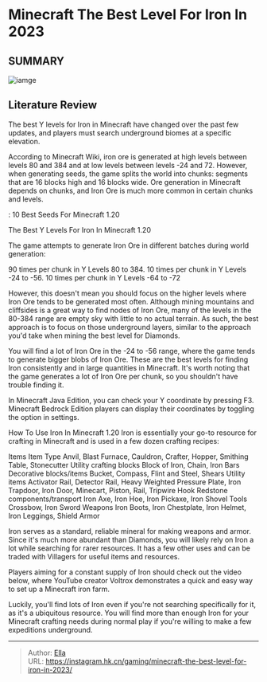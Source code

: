 # Minecraft The Best Level For Iron In 2023


## SUMMARY 

![iamge](https://static1.srcdn.com/wordpress/wp-content/uploads/2022/07/Where-To-Find-Iron-In-Minecraft-1.19-Update.jpg)

## Literature Review

The best Y levels for Iron in Minecraft have changed over the past few updates, and players must search underground biomes at a specific elevation.





According to Minecraft Wiki, iron ore is generated at high levels between levels 80 and 384 and at low levels between levels -24 and 72. However, when generating seeds, the game splits the world into chunks: segments that are 16 blocks high and 16 blocks wide. Ore generation in Minecraft depends on chunks, and Iron Ore is much more common in certain chunks and levels.




 : 10 Best Seeds For Minecraft 1.20


 The Best Y Levels For Iron In Minecraft 1.20 
          

The game attempts to generate Iron Ore in different batches during world generation:

  90 times per chunk in Y Levels 80 to 384.   10 times per chunk in Y Levels -24 to -56.   10 times per chunk in Y Levels -64 to -72  

However, this doesn&#39;t mean you should focus on the higher levels where Iron Ore tends to be generated most often. Although mining mountains and cliffsides is a great way to find nodes of Iron Ore, many of the levels in the 80-384 range are empty sky with little to no actual terrain. As such, the best approach is to focus on those underground layers, similar to the approach you&#39;d take when mining the best level for Diamonds.

You will find a lot of Iron Ore in the -24 to -56 range, where the game tends to generate bigger blobs of Iron Ore. These are the best levels for finding Iron consistently and in large quantities in Minecraft. It&#39;s worth noting that the game generates a lot of Iron Ore per chunk, so you shouldn&#39;t have trouble finding it.






In Minecraft Java Edition, you can check your Y coordinate by pressing F3. Minecraft Bedrock Edition players can display their coordinates by toggling the option in settings.






 How To Use Iron In Minecraft 1.20 
Iron is essentially your go-to resource for crafting in Minecraft and is used in a few dozen crafting recipes:

 Items  Item Type   Anvil, Blast Furnace, Cauldron, Crafter, Hopper, Smithing Table, Stonecutter  Utility crafting blocks   Block of Iron, Chain, Iron Bars  Decorative blocks/items   Bucket, Compass, Flint and Steel, Shears  Utility items   Activator Rail, Detector Rail, Heavy Weighted Pressure Plate, Iron Trapdoor, Iron Door, Minecart, Piston, Rail, Tripwire Hook  Redstone components/transport   Iron Axe, Iron Hoe, Iron Pickaxe, Iron Shovel  Tools   Crossbow, Iron Sword  Weapons   Iron Boots, Iron Chestplate, Iron Helmet, Iron Leggings, Shield  Armor   



Iron serves as a standard, reliable mineral for making weapons and armor. Since it&#39;s much more abundant than Diamonds, you will likely rely on Iron a lot while searching for rarer resources. It has a few other uses and can be traded with Villagers for useful items and resources.






Players aiming for a constant supply of Iron should check out the video below, where YouTube creator Voltrox demonstrates a quick and easy way to set up a Minecraft iron farm.

 
 




Luckily, you&#39;ll find lots of Iron even if you&#39;re not searching specifically for it, as it&#39;s a ubiquitous resource. You will find more than enough Iron for your Minecraft crafting needs during normal play if you&#39;re willing to make a few expeditions underground.



---

> Author: [Ella](https://instagram.hk.cn/)  
> URL: https://instagram.hk.cn/gaming/minecraft-the-best-level-for-iron-in-2023/  

